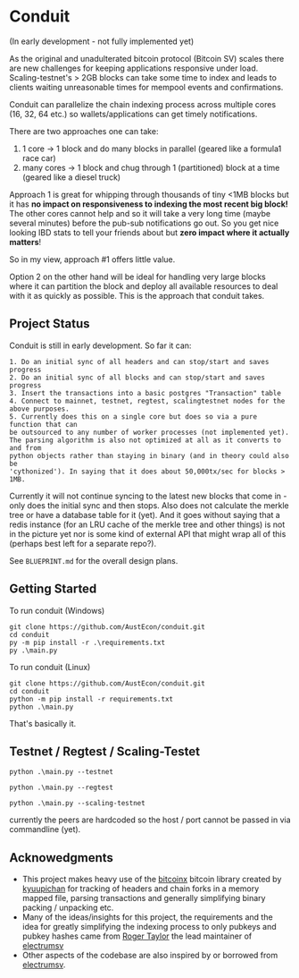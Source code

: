# Conduit

(In early development - not fully implemented yet)

As the original and unadulterated bitcoin protocol (Bitcoin SV) scales there are new
challenges for keeping applications responsive under load. Scaling-testnet's > 2GB
blocks can take some time to index and leads to clients waiting
unreasonable times for mempool events and confirmations.

Conduit can parallelize the chain indexing process across multiple cores
(16, 32, 64 etc.) so wallets/applications can get timely notifications.

There are two approaches one can take:
1. 1 core -> 1 block and do many blocks in parallel (geared like a formula1 race car)
2. many cores -> 1 block and chug through 1 (partitioned) block at a time (geared like
a diesel truck)

Approach 1 is great for whipping through thousands of tiny <1MB blocks but it has
**no impact on responsiveness to indexing the most recent big block!** The other cores
cannot help and so it will take a very long time (maybe several minutes) before the
pub-sub notifications go out. So you get nice looking IBD stats to tell your friends about
but **zero impact where it actually matters**!

So in my view, approach #1 offers little value.

Option 2 on the other hand will be ideal for handling very large blocks where it can
partition the block and deploy all available resources to deal with it as quickly as
possible. This is the approach that conduit takes.

## Project Status

Conduit is still in early development. So far it can:

    1. Do an initial sync of all headers and can stop/start and saves progress
    2. Do an initial sync of all blocks and can stop/start and saves progress
    3. Insert the transactions into a basic postgres "Transaction" table
    4. Connect to mainnet, testnet, regtest, scalingtestnet nodes for the above purposes.
    5. Currently does this on a single core but does so via a pure function that can
    be outsourced to any number of worker processes (not implemented yet).
    The parsing algorithm is also not optimized at all as it converts to and from
    python objects rather than staying in binary (and in theory could also be
    'cythonized'). In saying that it does about 50,000tx/sec for blocks > 1MB.

Currently it will not continue syncing to the latest new blocks that come in - only does
the initial sync and then stops. Also does not calculate the merkle tree or have a database
table for it (yet). And it goes without saying that a redis instance (for an LRU cache of
the merkle tree and other things) is not in the picture yet nor is some kind of external API
that might wrap all of this (perhaps best left for a separate repo?).

See `BLUEPRINT.md` for the overall design plans.

## Getting Started

To run conduit (Windows)

    git clone https://github.com/AustEcon/conduit.git
    cd conduit
    py -m pip install -r .\requirements.txt
    py .\main.py

To run conduit (Linux)

    git clone https://github.com/AustEcon/conduit.git
    cd conduit
    python -m pip install -r requirements.txt
    python .\main.py

That's basically it.

## Testnet / Regtest / Scaling-Testet

    python .\main.py --testnet

    python .\main.py --regtest

    python .\main.py --scaling-testnet

currently the peers are hardcoded so the host / port cannot be
passed in via commandline (yet).

## Acknowedgments

- This project makes heavy use of the [bitcoinx](https://github.com/kyuupichan/bitcoinX) bitcoin
library created by [kyuupichan](https://github.com/kyuupichan) for tracking of headers and
chain forks in a memory mapped file, parsing transactions and generally simplifying binary packing / unpacking etc.
- Many of the ideas/insights for this project, the requirements and the idea for greatly
simplifying the indexing process to only pubkeys and pubkey hashes came from
[Roger Taylor](https://github.com/rt121212121) the lead maintainer of [electrumsv](https://github.com/electrumsv/electrumsv)
- Other aspects of the codebase are also inspired by or borrowed from [electrumsv](https://github.com/electrumsv/electrumsv).
